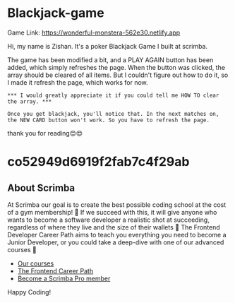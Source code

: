 # Blackjack-game

Game Link: https://wonderful-monstera-562e30.netlify.app

Hi, my name is Zishan. It's a poker Blackjack Game I built at scrimba. 

The game has been modified a bit, and a PLAY AGAIN button has been added, which simply refreshes the page.
When the button was clicked, the array should be cleared of all items. But I couldn't figure out how to do it, so I made it refresh the page, which works for now.

    *** I would greatly appreciate it if you could tell me HOW TO clear the array. ***

    Once you get blackjack, you'll notice that. In the next matches on, the NEW CARD button won't work. So you have to refresh the page.

thank you for reading😊😍
 
# co52949d6919f2fab7c4f29ab

## About Scrimba

At Scrimba our goal is to create the best possible coding school at the cost of a gym membership! 💜
If we succeed with this, it will give anyone who wants to become a software developer a realistic shot at succeeding, regardless of where they live and the size of their wallets 🎉
The Frontend Developer Career Path aims to teach you everything you need to become a Junior Developer, or you could take a deep-dive with one of our advanced courses 🚀

- [Our courses](https://scrimba.com/allcourses)
- [The Frontend Career Path](https://scrimba.com/learn/frontend)
- [Become a Scrimba Pro member](https://scrimba.com/pricing)

Happy Coding!